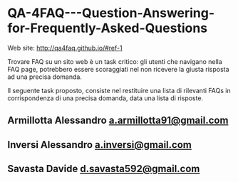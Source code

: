 # QA-4FAQ---Question-Answering-for-Frequently-Asked-Questions
Web site: http://qa4faq.github.io/#ref-1

Trovare FAQ su un sito web è un task critico: gli utenti che navigano nella FAQ page, potrebbero essere scoraggiati nel non ricevere la giusta risposta ad una precisa domanda. 

Il seguente task proposto, consiste nel restituire una lista di rilevanti FAQs in corrispondenza di una precisa domanda, data una lista di risposte.



## Armillotta Alessandro a.armillotta91@gmail.com
## Inversi Alessandro a.inversi@gmail.com 
## Savasta Davide d.savasta592@gmail.com 

